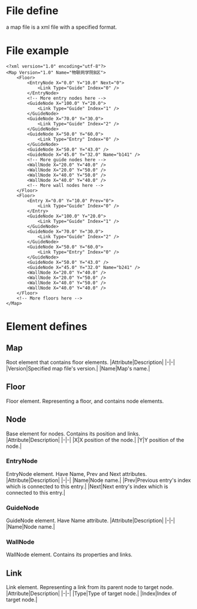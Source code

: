 # File define
a map file is a xml file with a specified format.
# File example
```
<?xml version="1.0" encoding="utf-8"?>
<Map Version="1.0" Name="物联网学院B区">
    <Floor>
        <EntryNode X="0.0" Y="10.0" Next="0">
            <Link Type="Guide" Index="0" />
        </EntryNode>
        <!-- More entry nodes here -->
        <GuideNode X="100.0" Y="20.0">
            <Link Type="Guide" Index="1" />
        </GuideNode>
        <GuideNode X="70.0" Y="30.0">
            <Link Type="Guide" Index="2" />
        </GuideNode>
        <GuideNode X="50.0" Y="60.0">
            <Link Type="Entry" Index="0" />
        </GuideNode>
        <GuideNode X="50.0" Y="43.0" />
        <GuideNode X="45.0" Y="32.0" Name="b141" />
        <!-- More guide nodes here -->
        <WallNode X="20.0" Y="40.0" />
        <WallNode X="20.0" Y="50.0" />
        <WallNode X="40.0" Y="50.0" />
        <WallNode X="40.0" Y="40.0" />
        <!-- More wall nodes here -->
    </Floor>
    <Floor>
        <Entry X="0.0" Y="10.0" Prev="0">
            <Link Type="Guide" Index="0" />
        </Entry>
        <GuideNode X="100.0" Y="20.0">
            <Link Type="Guide" Index="1" />
        </GuideNode>
        <GuideNode X="70.0" Y="30.0">
            <Link Type="Guide" Index="2" />
        </GuideNode>
        <GuideNode X="50.0" Y="60.0">
            <Link Type="Entry" Index="0" />
        </GuideNode>
        <GuideNode X="50.0" Y="43.0" />
        <GuideNode X="45.0" Y="32.0" Name="b241" />
        <WallNode X="20.0" Y="40.0" />
        <WallNode X="20.0" Y="50.0" />
        <WallNode X="40.0" Y="50.0" />
        <WallNode X="40.0" Y="40.0" />
    </Floor>
    <!-- More floors here -->
</Map>
```
# Element defines
## Map
Root element that contains floor elements.
|Attribute|Description|
|-|-|
|Version|Specified map file's version.|
|Name|Map's name.|
## Floor
Floor element. Representing a floor, and contains node elements.
## Node
Base element for nodes. Contains its position and links.
|Attribute|Description|
|-|-|
|X|X position of the node.|
|Y|Y position of the node.|
### EntryNode
EntryNode element. Have Name, Prev and Next attributes.
|Attribute|Description|
|-|-|
|Name|Node name.|
|Prev|Previous entry's index which is connected to this entry.|
|Next|Next entry's index which is connected to this entry.|
### GuideNode
GuideNode element. Have Name attribute.
|Attribute|Description|
|-|-|
|Name|Node name.|
### WallNode
WallNode element. Contains its properties and links.
## Link
Link element. Representing a link from its parent node to target node.
|Attribute|Description|
|-|-|
|Type|Type of target node.|
|Index|Index of target node.|